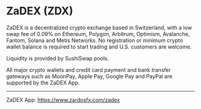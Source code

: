 # ZaDEX (ZDX)
ZaDEX is a decentralized crypto exchange based in Switzerland, with a low swap fee of 0.09% on Ethereum, Polygon, Arbitrum, Optimism, Avalanche, Fantom, Solana and Metis Networks. No registration or minimum crypto wallet balance is required to start trading and U.S. customers are welcome.

Liquidity is provided by SushiSwap pools.

All major crypto wallets and credit card payment and bank transfer gateways such as MoonPay, Apple Pay, Google Pay and PayPal are supported by the ZaDEX App.

____
ZaDEX App: https://www.zardosfx.com/zadex
